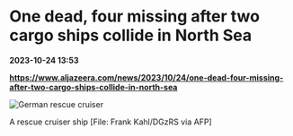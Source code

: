 # One dead, four missing after two cargo ships collide in North Sea

**2023-10-24 13:53**

**https://www.aljazeera.com/news/2023/10/24/one-dead-four-missing-after-two-cargo-ships-collide-in-north-sea**

![German rescue cruiser](https://www.aljazeera.com/wp-content/uploads/2023/10/33YZ36Z-highres-1698141902.jpg?resize=770%2C513&quality=80)

A rescue cruiser ship \[File: Frank Kahl/DGzRS via AFP\]